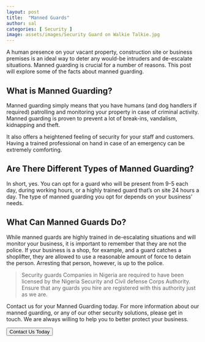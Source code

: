 ```yaml
---
layout: post
title:  "Manned Guards"
author: sal
categories: [ Security ]
image: assets/images/Security Guard on Walkie Talkie.jpg
---
```

A human presence on your vacant property, construction site or business premises is an ideal way to deter any would-be intruders and de-escalate situations. Manned guarding is crucial for a number of reasons. This post will explore some of the facts about manned guarding.

## What is Manned Guarding?
Manned guarding simply means that you have humans (and dog handlers if required) patrolling and monitoring your property in case of criminal activity. Manned guarding is proven to prevent a lot of break-ins,  vandalism, kidnapping and theft.

It also offers a heightened feeling of security for your staff and customers. Having a trained professional on hand in case of an emergency can be extremely comforting.

## Are There Different Types of Manned Guarding?
In short, yes. You can opt for a guard who will be present from 9-5 each day, during working hours, or a highly trained guard that’s on site 24 hours a day. The type of manned guarding you opt for depends on your business’ needs.

## What Can Manned Guards Do?
While manned guards are highly trained in de-escalating situations and will monitor your business, it is important to remember that they are not the police. If your business is a shop, for example, and a guard catches a shoplifter, they are allowed to use a reasonable amount of force to detain the person. Arresting that person, however, is up to the police.

> Security guards Companies in Nigeria are required to have been licensed by the Nigeria Security and Civil defense Corps  Authority. Ensure that any guards you hire are registered with this authority just as we are.

 Contact us for your Manned Guarding today. For more information about our manned guarding, or any of our other security solutions, please get in touch.  We are always willing to help you to better protect your business.
 
 <a href="{{site.baseurl}}/contact"><button class="btn btn-primary">Contact Us Today</button></a>


